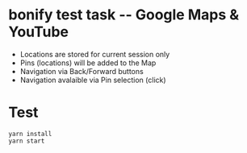 # bonify test task -- Google Maps & YouTube

- Locations are stored for current session only
- Pins (locations) will be added to the Map
- Navigation via Back/Forward buttons
- Navigation avalaible via Pin selection (click)

# Test

```
yarn install
yarn start
```
